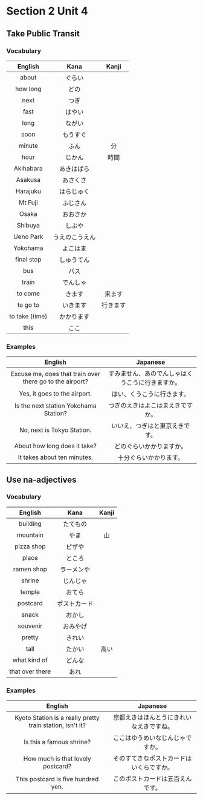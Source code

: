 # Section 2 Unit 4
## Take Public Transit
### Vocabulary
| English | Kana | Kanji |
|:-------:|:----:|:-----:|
| about | ぐらい | |
| how long | どの | |
| next | つぎ | |
| fast | はやい | |
| long | ながい | |
| soon | もうすぐ | |
| minute | ふん | 分 |
| hour | じかん | 時間 |
| Akihabara | あきはばら | |
| Asakusa | あさくさ | |
| Harajuku | はらじゅく | |
| Mt Fuji | ふじさん | |
| Osaka | おおさか | |
| Shibuya | しぶや | |
| Ueno Park | うえのこうえん | |
| Yokohama | よこはま | |
| final stop | しゅうてん | |
| bus | バス | |
| train | でんしゃ | |
| to come | きます | 来ます |
| to go to | いきます | 行きます |
| to take (time) | かかります | |
| this | ここ | |


### Examples
| English | Japanese |
|:-------:|:--------:|
| Excuse me, does that train over there go to the airport? | すみません、あのでんしゃはくうこうに行きますか。 |
| Yes, it goes to the airport. | はい、くうこうに行きます。 |
| Is the next station Yokohama Station? | つぎのえきはよこはまえきですか。 |
| No, next is Tokyo Station. | いいえ、つぎはと東京えきです。 |
| About how long does it take? | どのぐらいかかりますか。 |
| It takes about ten minutes. | 十分ぐらいかかります。 |

## Use na-adjectives
### Vocabulary
| English | Kana | Kanji |
|:-------:|:----:|:-----:|
| building | たてもの | |
| mountain | やま | 山 |
| pizza shop | ピザや | |
| place | ところ | |
| ramen shop | ラーメンや | |
| shrine | じんじゃ | |
| temple | おてら | |
| postcard | ポストカード | |
| snack | おかし | |
| souvenir | おみやげ | |
| pretty | きれい | |
| tall | たかい | 高い |
| what kind of | どんな | |
| that over there | あれ | |


### Examples
| English | Japanese |
|:-------:|:--------:|
| Kyoto Station is a really pretty train station, isn't it? | 京都えきはほんとうにきれいなえきですね。 |
| Is this a famous shrine? | ここはゆうめいなじんじゃですか。 |
| How much is that lovely postcard? | そのすてきなポストカードはいくらですか。 |
| This postcard is five hundred yen. | このポストカードは五百えんです。 |

